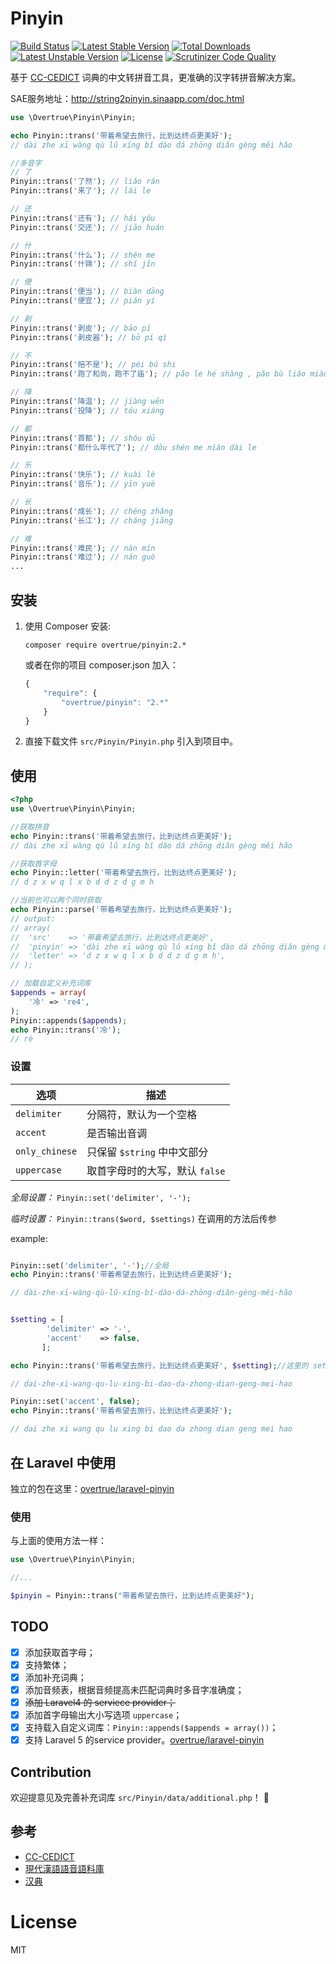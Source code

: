 Pinyin
======

[![Build Status](https://travis-ci.org/overtrue/pinyin.svg?branch=master)](https://travis-ci.org/overtrue/pinyin)
[![Latest Stable Version](https://poser.pugx.org/overtrue/pinyin/v/stable.svg)](https://packagist.org/packages/overtrue/pinyin) [![Total Downloads](https://poser.pugx.org/overtrue/pinyin/downloads.svg)](https://packagist.org/packages/overtrue/pinyin) [![Latest Unstable Version](https://poser.pugx.org/overtrue/pinyin/v/unstable.svg)](https://packagist.org/packages/overtrue/pinyin) [![License](https://poser.pugx.org/overtrue/pinyin/license.svg)](https://packagist.org/packages/overtrue/pinyin)
[![Scrutinizer Code Quality](https://scrutinizer-ci.com/g/overtrue/pinyin/badges/quality-score.png?b=master)](https://scrutinizer-ci.com/g/overtrue/pinyin/?branch=master)

基于 [CC-CEDICT](http://cc-cedict.org/wiki/) 词典的中文转拼音工具，更准确的汉字转拼音解决方案。

SAE服务地址：http://string2pinyin.sinaapp.com/doc.html

```php
use \Overtrue\Pinyin\Pinyin;

echo Pinyin::trans('带着希望去旅行，比到达终点更美好');
// dài zhe xī wàng qù lǔ xíng bǐ dào dá zhōng diǎn gèng měi hǎo

//多音字
// 了
Pinyin::trans('了然'); // liǎo rán
Pinyin::trans('来了'); // lái le

// 还
Pinyin::trans('还有'); // hái yǒu
Pinyin::trans('交还'); // jiāo huán

// 什
Pinyin::trans('什么'); // shén me
Pinyin::trans('什锦'); // shí jǐn

// 便
Pinyin::trans('便当'); // biàn dāng
Pinyin::trans('便宜'); // pián yí

// 剥
Pinyin::trans('剥皮'); // bāo pí
Pinyin::trans('剥皮器'); // bō pí qì

// 不
Pinyin::trans('赔不是'); // péi bú shi
Pinyin::trans('跑了和尚，跑不了庙'); // pǎo le hé shàng , pǎo bù liǎo miào

// 降
Pinyin::trans('降温'); // jiàng wēn
Pinyin::trans('投降'); // tóu xiáng

// 都
Pinyin::trans('首都'); // shǒu dū
Pinyin::trans('都什么年代了'); // dōu shén me nián dài le

// 乐
Pinyin::trans('快乐'); // kuài lè
Pinyin::trans('音乐'); // yīn yuè

// 长
Pinyin::trans('成长'); // chéng zhǎng
Pinyin::trans('长江'); // cháng jiāng

// 难
Pinyin::trans('难民'); // nàn mín
Pinyin::trans('难过'); // nán guò
...

```


## 安装
1. 使用 Composer 安装:
	```
	composer require overtrue/pinyin:2.*
	```
	或者在你的项目 composer.json 加入：
	```javascript
	{
	    "require": {
	        "overtrue/pinyin": "2.*"
	    }
	}
	```

2. 直接下载文件 `src/Pinyin/Pinyin.php` 引入到项目中。


## 使用

```php
<?php
use \Overtrue\Pinyin\Pinyin;

//获取拼音
echo Pinyin::trans('带着希望去旅行，比到达终点更美好');
// dài zhe xī wàng qù lǔ xíng bǐ dào dá zhōng diǎn gèng měi hǎo

//获取首字母
echo Pinyin::letter('带着希望去旅行，比到达终点更美好');
// d z x w q l x b d d z d g m h

//当前也可以两个同时获取
echo Pinyin::parse('带着希望去旅行，比到达终点更美好');
// output:
// array(
//  'src'    => '带着希望去旅行，比到达终点更美好',
// 	'pinyin' => 'dài zhe xī wàng qù lǔ xíng bǐ dào dá zhōng diǎn gèng měi hǎo',
// 	'letter' => 'd z x w q l x b d d z d g m h',
// );

// 加载自定义补充词库
$appends = array(
	'冷' => 're4',
);
Pinyin::appends($appends);
echo Pinyin::trans('冷');
// rè
```


### 设置

|      选项      | 描述                                                |
| -------------  | --------------------------------------------------- |
| `delimiter`    | 分隔符，默认为一个空格                              |
| `accent`       | 是否输出音调                                        |
| `only_chinese` | 只保留 `$string` 中中文部分                         |
| `uppercase`    | 取首字母时的大写，默认 `false`                      |


*全局设置：*  `Pinyin::set('delimiter', '-');`

*临时设置：*  `Pinyin::trans($word, $settings)` 在调用的方法后传参

example:

```php

Pinyin::set('delimiter', '-');//全局
echo Pinyin::trans('带着希望去旅行，比到达终点更美好');

// dài-zhe-xī-wàng-qù-lǔ-xíng-bǐ-dào-dá-zhōng-diǎn-gèng-měi-hǎo
```
```php

$setting = [
	    'delimiter' => '-',
	    'accent'    => false,
	   ];

echo Pinyin::trans('带着希望去旅行，比到达终点更美好', $setting);//这里的 setting 只是临时修改，并非全局设置

// dai-zhe-xi-wang-qu-lu-xing-bi-dao-da-zhong-dian-geng-mei-hao
```

```php
Pinyin::set('accent', false);
echo Pinyin::trans('带着希望去旅行，比到达终点更美好');

// dai zhe xi wang qu lu xing bi dao da zhong dian geng mei hao
```

## 在 Laravel 中使用

独立的包在这里：[overtrue/laravel-pinyin](https://github.com/overtrue/laravel-pinyin)


### 使用

与上面的使用方法一样：

```php
use \Overtrue\Pinyin\Pinyin;

//...

$pinyin = Pinyin::trans("带着希望去旅行，比到达终点更美好");

```

## TODO
- [x] 添加获取首字母；
- [x] 支持繁体；
- [x] 添加补充词典；
- [x] 添加音频表，根据音频提高未匹配词典时多音字准确度；
- [x] <del>添加 Laravel4 的 serviece provider；</del>
- [x] 添加首字母输出大小写选项 `uppercase`；
- [x] 支持载入自定义词库：`Pinyin::appends($appends = array())`；
- [x] 支持 Laravel 5 的service provider。[overtrue/laravel-pinyin](https://github.com/overtrue/laravel-pinyin)

## Contribution
欢迎提意见及完善补充词库 `src/Pinyin/data/additional.php`！ :kiss:

## 参考

- [CC-CEDICT](http://cc-cedict.org/wiki/)
- [現代漢語語音語料庫](http://mmc.sinica.edu.tw/intro_c_01.html)
- [汉典](http://www.zdic.net/)

# License

MIT
